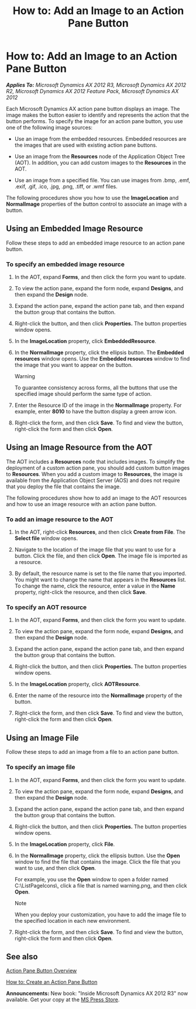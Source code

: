 ﻿---
title: 'How to: Add an Image to an Action Pane Button'
TOCTitle: 'How to: Add an Image to an Action Pane Button'
ms:assetid: dbd1eedc-d1e7-4c20-ad3c-bcec55df0253
ms:mtpsurl: https://msdn.microsoft.com/en-us/library/Cc621437(v=AX.60)
ms:contentKeyID: 35252077
ms.date: 05/18/2015
mtps_version: v=AX.60
---

# How to: Add an Image to an Action Pane Button 


_**Applies To:** Microsoft Dynamics AX 2012 R3, Microsoft Dynamics AX 2012 R2, Microsoft Dynamics AX 2012 Feature Pack, Microsoft Dynamics AX 2012_

Each Microsoft Dynamics AX action pane button displays an image. The image makes the button easier to identify and represents the action that the button performs. To specify the image for an action pane button, you use one of the following image sources:

  - Use an image from the embedded resources. Embedded resources are the images that are used with existing action pane buttons.

  - Use an image from the **Resources** node of the Application Object Tree (AOT). In addition, you can add custom images to the **Resources** in the AOT.

  - Use an image from a specified file. You can use images from .bmp, .emf, .exif, .gif, .ico, .jpg, .png, .tiff, or .wmf files.

The following procedures show you how to use the **ImageLocation** and **NormalImage** properties of the button control to associate an image with a button.

## Using an Embedded Image Resource

Follow these steps to add an embedded image resource to an action pane button.

### To specify an embedded image resource

1.  In the AOT, expand **Forms**, and then click the form you want to update.

2.  To view the action pane, expand the form node, expand **Designs**, and then expand the **Design** node.

3.  Expand the action pane, expand the action pane tab, and then expand the button group that contains the button.

4.  Right-click the button, and then click **Properties.** The button properties window opens.

5.  In the **ImageLocation** property, click **EmbeddedResource**.

6.  In the **NormalImage** property, click the ellipsis button. The **Embedded resources** window opens. Use the **Embedded resources** window to find the image that you want to appear on the button.
    

    > [!WARNING]
    > <P>To guarantee consistency across forms, all the buttons that use the specified image should perform the same type of action.</P>



7.  Enter the Resource ID of the image in the **NormalImage** property. For example, enter **8010** to have the button display a green arrow icon.

8.  Right-click the form, and then click **Save**. To find and view the button, right-click the form and then click **Open**.

## Using an Image Resource from the AOT

The AOT includes a **Resources** node that includes images. To simplify the deployment of a custom action pane, you should add custom button images to **Resources**. When you add a custom image to **Resources**, the image is available from the Application Object Server (AOS) and does not require that you deploy the file that contains the image.

The following procedures show how to add an image to the AOT resources and how to use an image resource with an action pane button.

### To add an image resource to the AOT

1.  In the AOT, right-click **Resources**, and then click **Create from File**. The **Select file** window opens.

2.  Navigate to the location of the image file that you want to use for a button. Click the file, and then click **Open**. The image file is imported as a resource.

3.  By default, the resource name is set to the file name that you imported. You might want to change the name that appears in the **Resources** list. To change the name, click the resource, enter a value in the **Name** property, right-click the resource, and then click **Save**.

### To specify an AOT resource

1.  In the AOT, expand **Forms**, and then click the form you want to update.

2.  To view the action pane, expand the form node, expand **Designs**, and then expand the **Design** node.

3.  Expand the action pane, expand the action pane tab, and then expand the button group that contains the button.

4.  Right-click the button, and then click **Properties.** The button properties window opens.

5.  In the **ImageLocation** property, click **AOTResource**.

6.  Enter the name of the resource into the **NormalImage** property of the button.

7.  Right-click the form, and then click **Save**. To find and view the button, right-click the form and then click **Open**.

## Using an Image File

Follow these steps to add an image from a file to an action pane button.

### To specify an image file

1.  In the AOT, expand **Forms**, and then click the form you want to update.

2.  To view the action pane, expand the form node, expand **Designs**, and then expand the **Design** node.

3.  Expand the action pane, expand the action pane tab, and then expand the button group that contains the button.

4.  Right-click the button, and then click **Properties.** The button properties window opens.

5.  In the **ImageLocation** property, click **File**.

6.  In the **NormalImage** property, click the ellipsis button. Use the **Open** window to find the file that contains the image. Click the file that you want to use, and then click **Open**.
    
    For example, you use the **Open** window to open a folder named C:\\ListPageIcons\\, click a file that is named warning.png, and then click **Open**.
    

    > [!NOTE]
    > <P>When you deploy your customization, you have to add the image file to the specified location in each new environment.</P>



7.  Right-click the form, and then click **Save**. To find and view the button, right-click the form and then click **Open**.

## See also

[Action Pane Button Overview](action-pane-button-overview.md)

[How to: Create an Action Pane Button](how-to-create-an-action-pane-button.md)

  
**Announcements:** New book: "Inside Microsoft Dynamics AX 2012 R3" now available. Get your copy at the [MS Press Store](https://www.microsoftpressstore.com/store/inside-microsoft-dynamics-ax-2012-r3-9780735685109).

